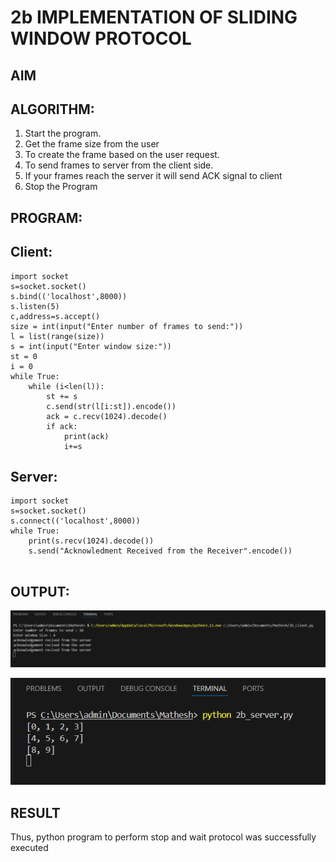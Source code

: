 # 2b IMPLEMENTATION OF SLIDING WINDOW PROTOCOL
## AIM
## ALGORITHM:
1. Start the program.
2. Get the frame size from the user
3. To create the frame based on the user request.
4. To send frames to server from the client side.
5. If your frames reach the server it will send ACK signal to client
6. Stop the Program
## PROGRAM:

## Client:

```
import socket
s=socket.socket()
s.bind(('localhost',8000))
s.listen(5)
c,address=s.accept()
size = int(input("Enter number of frames to send:"))
l = list(range(size))
s = int(input("Enter window size:"))
st = 0
i = 0
while True:
    while (i<len(l)):
        st += s
        c.send(str(l[i:st]).encode())
        ack = c.recv(1024).decode()
        if ack:
            print(ack)
            i+=s
```

## Server:

```
import socket
s=socket.socket()
s.connect(('localhost',8000))
while True:
    print(s.recv(1024).decode())
    s.send("Acknowledment Received from the Receiver".encode())
    
```
## OUTPUT:

![alt text](image-2.png)

![alt text](image-3.png)


## RESULT
Thus, python program to perform stop and wait protocol was successfully executed
